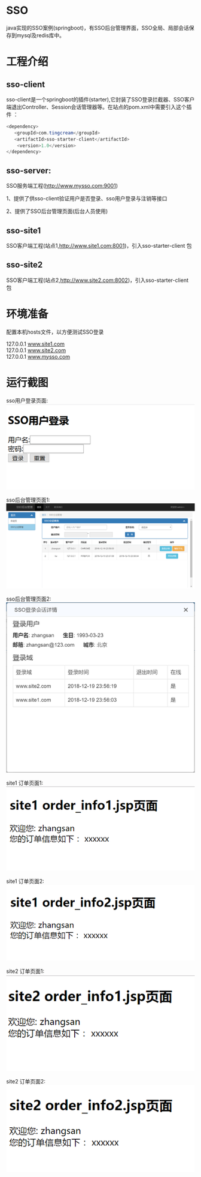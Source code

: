 # SSO
java实现的SSO案例(springboot)，有SSO后台管理界面，SSO全局、局部会话保存到mysql及redis库中。



# 工程介绍

##  sso-client  

 sso-client是一个springboot的插件(starter),它封装了SSO登录拦截器、SSO客户端退出Controller、Session会话管理器等。在站点的pom.xml中需要引入这个插件 ：

```java
<dependency>
   <groupId>com.tingcream</groupId>
   <artifactId>sso-starter-client</artifactId>
    <version>1.0</version>
</dependency>
```



## sso-server:

 SSO服务端工程(http://www.mysso.com:9001) 

1、提供了供sso-client验证用户是否登录、sso用户登录与注销等接口

2、提供了SSO后台管理页面(后台人员使用)

## sso-site1

 SSO客户端工程(站点1,http://www.site1.com:8001)，引入sso-starter-client 包

## sso-site2

 SSO客户端工程(站点2,http://www.site2.com:8002)，引入sso-starter-client 包



# 环境准备

配置本机hosts文件，以方便测试SSO登录

127.0.0.1  www.site1.com  
127.0.0.1  www.site2.com  
127.0.0.1  www.mysso.com  

# 运行截图

sso用户登录页面:
![Image text](https://raw.githubusercontent.com/jellyflu/pub_resouces/master/SSO/ssoLogin.png)

sso后台管理页面1:
![Image text](https://raw.githubusercontent.com/jellyflu/pub_resouces/master/SSO/ssoAdmin-1.png)

sso后台管理页面2:
![Image text](https://raw.githubusercontent.com/jellyflu/pub_resouces/master/SSO/ssoAdmin-2.png)


site1 订单页面1:
![Image text](https://raw.githubusercontent.com/jellyflu/pub_resouces/master/SSO/1.png)


site1 订单页面2: 
![Image text](https://raw.githubusercontent.com/jellyflu/pub_resouces/master/SSO/2.png)


site2 订单页面1:
![Image text](https://raw.githubusercontent.com/jellyflu/pub_resouces/master/SSO/3.png)


site2 订单页面2:
![Image text](https://raw.githubusercontent.com/jellyflu/pub_resouces/master/SSO/4.png) 

